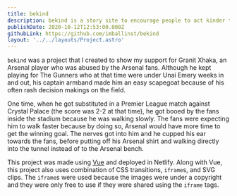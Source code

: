 ```yaml
---
title: bekind
description: bekind is a story site to encourage people to act kinder to each other.
publishDate: 2020-10-12T12:53:00.000Z
githubLink: https://github.com/imballinst/bekind
layout: '../../layouts/Project.astro'
---
```


`bekind` was a project that I created to show my support for Granit Xhaka, an Arsenal player who was abused by the Arsenal fans. Although he kept playing for The Gunners who at that time were under Unai Emery weeks in and out, his captain armband made him an easy scapegoat because of his often rash decision makings on the field.

One time, when he got substituted in a Premier League match against Crystal Palace (the score was 2-2 at that time), he got booed by the fans inside the stadium because he was walking slowly. The fans were expecting him to walk faster because by doing so, Arsenal would have more time to get the winning goal. The nerves got into him and he cupped his ear towards the fans, before putting off his Arsenal shirt and walking directly into the tunnel instead of to the Arsenal bench.

This project was made using [Vue](https://vuejs.org) and deployed in Netlify. Along with Vue, this project also uses combination of CSS transitions, `iframe`s, and SVG clips. The `iframe`s were used because the images were under a copyright and they were only free to use if they were shared using the `iframe` tags.
